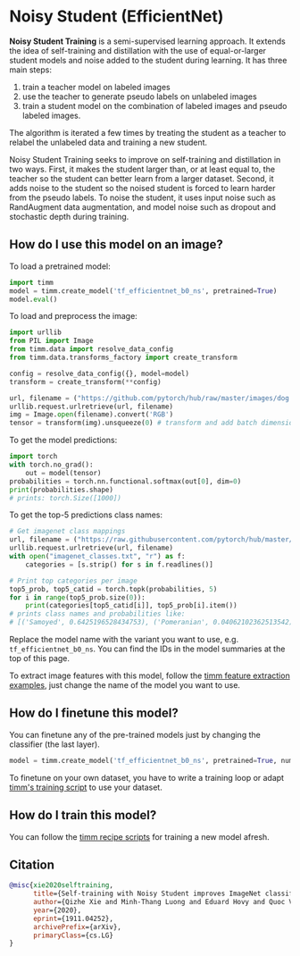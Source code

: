 # Noisy Student (EfficientNet)

**Noisy Student Training** is a semi-supervised learning approach. It extends the idea of self-training
and distillation with the use of equal-or-larger student models and noise added to the student during learning. It has three main steps: 

1. train a teacher model on labeled images
2. use the teacher to generate pseudo labels on unlabeled images
3. train a student model on the combination of labeled images and pseudo labeled images. 

The algorithm is iterated a few times by treating the student as a teacher to relabel the unlabeled data and training a new student.

Noisy Student Training seeks to improve on self-training and distillation in two ways. First, it makes the student larger than, or at least equal to, the teacher so the student can better learn from a larger dataset. Second, it adds noise to the student so the noised student is forced to learn harder from the pseudo labels. To noise the student, it uses input noise such as RandAugment data augmentation, and model noise such as dropout and stochastic depth during training.

## How do I use this model on an image?
To load a pretrained model:

```python
import timm
model = timm.create_model('tf_efficientnet_b0_ns', pretrained=True)
model.eval()
```

To load and preprocess the image:
```python 
import urllib
from PIL import Image
from timm.data import resolve_data_config
from timm.data.transforms_factory import create_transform

config = resolve_data_config({}, model=model)
transform = create_transform(**config)

url, filename = ("https://github.com/pytorch/hub/raw/master/images/dog.jpg", "dog.jpg")
urllib.request.urlretrieve(url, filename)
img = Image.open(filename).convert('RGB')
tensor = transform(img).unsqueeze(0) # transform and add batch dimension
```

To get the model predictions:
```python
import torch
with torch.no_grad():
    out = model(tensor)
probabilities = torch.nn.functional.softmax(out[0], dim=0)
print(probabilities.shape)
# prints: torch.Size([1000])
```

To get the top-5 predictions class names:
```python
# Get imagenet class mappings
url, filename = ("https://raw.githubusercontent.com/pytorch/hub/master/imagenet_classes.txt", "imagenet_classes.txt")
urllib.request.urlretrieve(url, filename) 
with open("imagenet_classes.txt", "r") as f:
    categories = [s.strip() for s in f.readlines()]

# Print top categories per image
top5_prob, top5_catid = torch.topk(probabilities, 5)
for i in range(top5_prob.size(0)):
    print(categories[top5_catid[i]], top5_prob[i].item())
# prints class names and probabilities like:
# [('Samoyed', 0.6425196528434753), ('Pomeranian', 0.04062102362513542), ('keeshond', 0.03186424449086189), ('white wolf', 0.01739676296710968), ('Eskimo dog', 0.011717947199940681)]
```

Replace the model name with the variant you want to use, e.g. `tf_efficientnet_b0_ns`. You can find the IDs in the model summaries at the top of this page.

To extract image features with this model, follow the [timm feature extraction examples](https://rwightman.github.io/pytorch-image-models/feature_extraction/), just change the name of the model you want to use.

## How do I finetune this model?
You can finetune any of the pre-trained models just by changing the classifier (the last layer).
```python
model = timm.create_model('tf_efficientnet_b0_ns', pretrained=True, num_classes=NUM_FINETUNE_CLASSES)
```
To finetune on your own dataset, you have to write a training loop or adapt [timm's training
script](https://github.com/rwightman/pytorch-image-models/blob/master/train.py) to use your dataset.

## How do I train this model?

You can follow the [timm recipe scripts](https://rwightman.github.io/pytorch-image-models/scripts/) for training a new model afresh.

## Citation

```BibTeX
@misc{xie2020selftraining,
      title={Self-training with Noisy Student improves ImageNet classification}, 
      author={Qizhe Xie and Minh-Thang Luong and Eduard Hovy and Quoc V. Le},
      year={2020},
      eprint={1911.04252},
      archivePrefix={arXiv},
      primaryClass={cs.LG}
}
```

<!--
Type: model-index
Collections:
- Name: Noisy Student
  Paper:
    Title: Self-training with Noisy Student improves ImageNet classification
    URL: https://paperswithcode.com/paper/self-training-with-noisy-student-improves
Models:
- Name: tf_efficientnet_b0_ns
  In Collection: Noisy Student
  Metadata:
    FLOPs: 488688572
    Parameters: 5290000
    File Size: 21386709
    Architecture:
    - 1x1 Convolution
    - Average Pooling
    - Batch Normalization
    - Convolution
    - Dense Connections
    - Dropout
    - Inverted Residual Block
    - Squeeze-and-Excitation Block
    - Swish
    Tasks:
    - Image Classification
    Training Techniques:
    - AutoAugment
    - FixRes
    - Label Smoothing
    - Noisy Student
    - RMSProp
    - RandAugment
    - Weight Decay
    Training Data:
    - ImageNet
    - JFT-300M
    Training Resources: Cloud TPU v3 Pod
    ID: tf_efficientnet_b0_ns
    LR: 0.128
    Epochs: 700
    Dropout: 0.5
    Crop Pct: '0.875'
    Momentum: 0.9
    Batch Size: 2048
    Image Size: '224'
    Weight Decay: 1.0e-05
    Interpolation: bicubic
    RMSProp Decay: 0.9
    Label Smoothing: 0.1
    BatchNorm Momentum: 0.99
    Stochastic Depth Survival: 0.8
  Code: https://github.com/rwightman/pytorch-image-models/blob/9a25fdf3ad0414b4d66da443fe60ae0aa14edc84/timm/models/efficientnet.py#L1427
  Weights: https://github.com/rwightman/pytorch-image-models/releases/download/v0.1-weights/tf_efficientnet_b0_ns-c0e6a31c.pth
  Results:
  - Task: Image Classification
    Dataset: ImageNet
    Metrics:
      Top 1 Accuracy: 78.66%
      Top 5 Accuracy: 94.37%
- Name: tf_efficientnet_b1_ns
  In Collection: Noisy Student
  Metadata:
    FLOPs: 883633200
    Parameters: 7790000
    File Size: 31516408
    Architecture:
    - 1x1 Convolution
    - Average Pooling
    - Batch Normalization
    - Convolution
    - Dense Connections
    - Dropout
    - Inverted Residual Block
    - Squeeze-and-Excitation Block
    - Swish
    Tasks:
    - Image Classification
    Training Techniques:
    - AutoAugment
    - FixRes
    - Label Smoothing
    - Noisy Student
    - RMSProp
    - RandAugment
    - Weight Decay
    Training Data:
    - ImageNet
    - JFT-300M
    Training Resources: Cloud TPU v3 Pod
    ID: tf_efficientnet_b1_ns
    LR: 0.128
    Epochs: 700
    Dropout: 0.5
    Crop Pct: '0.882'
    Momentum: 0.9
    Batch Size: 2048
    Image Size: '240'
    Weight Decay: 1.0e-05
    Interpolation: bicubic
    RMSProp Decay: 0.9
    Label Smoothing: 0.1
    BatchNorm Momentum: 0.99
    Stochastic Depth Survival: 0.8
  Code: https://github.com/rwightman/pytorch-image-models/blob/9a25fdf3ad0414b4d66da443fe60ae0aa14edc84/timm/models/efficientnet.py#L1437
  Weights: https://github.com/rwightman/pytorch-image-models/releases/download/v0.1-weights/tf_efficientnet_b1_ns-99dd0c41.pth
  Results:
  - Task: Image Classification
    Dataset: ImageNet
    Metrics:
      Top 1 Accuracy: 81.39%
      Top 5 Accuracy: 95.74%
- Name: tf_efficientnet_b2_ns
  In Collection: Noisy Student
  Metadata:
    FLOPs: 1234321170
    Parameters: 9110000
    File Size: 36801803
    Architecture:
    - 1x1 Convolution
    - Average Pooling
    - Batch Normalization
    - Convolution
    - Dense Connections
    - Dropout
    - Inverted Residual Block
    - Squeeze-and-Excitation Block
    - Swish
    Tasks:
    - Image Classification
    Training Techniques:
    - AutoAugment
    - FixRes
    - Label Smoothing
    - Noisy Student
    - RMSProp
    - RandAugment
    - Weight Decay
    Training Data:
    - ImageNet
    - JFT-300M
    Training Resources: Cloud TPU v3 Pod
    ID: tf_efficientnet_b2_ns
    LR: 0.128
    Epochs: 700
    Dropout: 0.5
    Crop Pct: '0.89'
    Momentum: 0.9
    Batch Size: 2048
    Image Size: '260'
    Weight Decay: 1.0e-05
    Interpolation: bicubic
    RMSProp Decay: 0.9
    Label Smoothing: 0.1
    BatchNorm Momentum: 0.99
    Stochastic Depth Survival: 0.8
  Code: https://github.com/rwightman/pytorch-image-models/blob/9a25fdf3ad0414b4d66da443fe60ae0aa14edc84/timm/models/efficientnet.py#L1447
  Weights: https://github.com/rwightman/pytorch-image-models/releases/download/v0.1-weights/tf_efficientnet_b2_ns-00306e48.pth
  Results:
  - Task: Image Classification
    Dataset: ImageNet
    Metrics:
      Top 1 Accuracy: 82.39%
      Top 5 Accuracy: 96.24%
- Name: tf_efficientnet_b3_ns
  In Collection: Noisy Student
  Metadata:
    FLOPs: 2275247568
    Parameters: 12230000
    File Size: 49385734
    Architecture:
    - 1x1 Convolution
    - Average Pooling
    - Batch Normalization
    - Convolution
    - Dense Connections
    - Dropout
    - Inverted Residual Block
    - Squeeze-and-Excitation Block
    - Swish
    Tasks:
    - Image Classification
    Training Techniques:
    - AutoAugment
    - FixRes
    - Label Smoothing
    - Noisy Student
    - RMSProp
    - RandAugment
    - Weight Decay
    Training Data:
    - ImageNet
    - JFT-300M
    Training Resources: Cloud TPU v3 Pod
    ID: tf_efficientnet_b3_ns
    LR: 0.128
    Epochs: 700
    Dropout: 0.5
    Crop Pct: '0.904'
    Momentum: 0.9
    Batch Size: 2048
    Image Size: '300'
    Weight Decay: 1.0e-05
    Interpolation: bicubic
    RMSProp Decay: 0.9
    Label Smoothing: 0.1
    BatchNorm Momentum: 0.99
    Stochastic Depth Survival: 0.8
  Code: https://github.com/rwightman/pytorch-image-models/blob/9a25fdf3ad0414b4d66da443fe60ae0aa14edc84/timm/models/efficientnet.py#L1457
  Weights: https://github.com/rwightman/pytorch-image-models/releases/download/v0.1-weights/tf_efficientnet_b3_ns-9d44bf68.pth
  Results:
  - Task: Image Classification
    Dataset: ImageNet
    Metrics:
      Top 1 Accuracy: 84.04%
      Top 5 Accuracy: 96.91%
- Name: tf_efficientnet_b4_ns
  In Collection: Noisy Student
  Metadata:
    FLOPs: 5749638672
    Parameters: 19340000
    File Size: 77995057
    Architecture:
    - 1x1 Convolution
    - Average Pooling
    - Batch Normalization
    - Convolution
    - Dense Connections
    - Dropout
    - Inverted Residual Block
    - Squeeze-and-Excitation Block
    - Swish
    Tasks:
    - Image Classification
    Training Techniques:
    - AutoAugment
    - FixRes
    - Label Smoothing
    - Noisy Student
    - RMSProp
    - RandAugment
    - Weight Decay
    Training Data:
    - ImageNet
    - JFT-300M
    Training Resources: Cloud TPU v3 Pod
    ID: tf_efficientnet_b4_ns
    LR: 0.128
    Epochs: 700
    Dropout: 0.5
    Crop Pct: '0.922'
    Momentum: 0.9
    Batch Size: 2048
    Image Size: '380'
    Weight Decay: 1.0e-05
    Interpolation: bicubic
    RMSProp Decay: 0.9
    Label Smoothing: 0.1
    BatchNorm Momentum: 0.99
    Stochastic Depth Survival: 0.8
  Code: https://github.com/rwightman/pytorch-image-models/blob/9a25fdf3ad0414b4d66da443fe60ae0aa14edc84/timm/models/efficientnet.py#L1467
  Weights: https://github.com/rwightman/pytorch-image-models/releases/download/v0.1-weights/tf_efficientnet_b4_ns-d6313a46.pth
  Results:
  - Task: Image Classification
    Dataset: ImageNet
    Metrics:
      Top 1 Accuracy: 85.15%
      Top 5 Accuracy: 97.47%
- Name: tf_efficientnet_b5_ns
  In Collection: Noisy Student
  Metadata:
    FLOPs: 13176501888
    Parameters: 30390000
    File Size: 122404944
    Architecture:
    - 1x1 Convolution
    - Average Pooling
    - Batch Normalization
    - Convolution
    - Dense Connections
    - Dropout
    - Inverted Residual Block
    - Squeeze-and-Excitation Block
    - Swish
    Tasks:
    - Image Classification
    Training Techniques:
    - AutoAugment
    - FixRes
    - Label Smoothing
    - Noisy Student
    - RMSProp
    - RandAugment
    - Weight Decay
    Training Data:
    - ImageNet
    - JFT-300M
    Training Resources: Cloud TPU v3 Pod
    ID: tf_efficientnet_b5_ns
    LR: 0.128
    Epochs: 350
    Dropout: 0.5
    Crop Pct: '0.934'
    Momentum: 0.9
    Batch Size: 2048
    Image Size: '456'
    Weight Decay: 1.0e-05
    Interpolation: bicubic
    RMSProp Decay: 0.9
    Label Smoothing: 0.1
    BatchNorm Momentum: 0.99
    Stochastic Depth Survival: 0.8
  Code: https://github.com/rwightman/pytorch-image-models/blob/9a25fdf3ad0414b4d66da443fe60ae0aa14edc84/timm/models/efficientnet.py#L1477
  Weights: https://github.com/rwightman/pytorch-image-models/releases/download/v0.1-weights/tf_efficientnet_b5_ns-6f26d0cf.pth
  Results:
  - Task: Image Classification
    Dataset: ImageNet
    Metrics:
      Top 1 Accuracy: 86.08%
      Top 5 Accuracy: 97.75%
- Name: tf_efficientnet_b6_ns
  In Collection: Noisy Student
  Metadata:
    FLOPs: 24180518488
    Parameters: 43040000
    File Size: 173239537
    Architecture:
    - 1x1 Convolution
    - Average Pooling
    - Batch Normalization
    - Convolution
    - Dense Connections
    - Dropout
    - Inverted Residual Block
    - Squeeze-and-Excitation Block
    - Swish
    Tasks:
    - Image Classification
    Training Techniques:
    - AutoAugment
    - FixRes
    - Label Smoothing
    - Noisy Student
    - RMSProp
    - RandAugment
    - Weight Decay
    Training Data:
    - ImageNet
    - JFT-300M
    Training Resources: Cloud TPU v3 Pod
    ID: tf_efficientnet_b6_ns
    LR: 0.128
    Epochs: 350
    Dropout: 0.5
    Crop Pct: '0.942'
    Momentum: 0.9
    Batch Size: 2048
    Image Size: '528'
    Weight Decay: 1.0e-05
    Interpolation: bicubic
    RMSProp Decay: 0.9
    Label Smoothing: 0.1
    BatchNorm Momentum: 0.99
    Stochastic Depth Survival: 0.8
  Code: https://github.com/rwightman/pytorch-image-models/blob/9a25fdf3ad0414b4d66da443fe60ae0aa14edc84/timm/models/efficientnet.py#L1487
  Weights: https://github.com/rwightman/pytorch-image-models/releases/download/v0.1-weights/tf_efficientnet_b6_ns-51548356.pth
  Results:
  - Task: Image Classification
    Dataset: ImageNet
    Metrics:
      Top 1 Accuracy: 86.45%
      Top 5 Accuracy: 97.88%
- Name: tf_efficientnet_b7_ns
  In Collection: Noisy Student
  Metadata:
    FLOPs: 48205304880
    Parameters: 66349999
    File Size: 266853140
    Architecture:
    - 1x1 Convolution
    - Average Pooling
    - Batch Normalization
    - Convolution
    - Dense Connections
    - Dropout
    - Inverted Residual Block
    - Squeeze-and-Excitation Block
    - Swish
    Tasks:
    - Image Classification
    Training Techniques:
    - AutoAugment
    - FixRes
    - Label Smoothing
    - Noisy Student
    - RMSProp
    - RandAugment
    - Weight Decay
    Training Data:
    - ImageNet
    - JFT-300M
    Training Resources: Cloud TPU v3 Pod
    ID: tf_efficientnet_b7_ns
    LR: 0.128
    Epochs: 350
    Dropout: 0.5
    Crop Pct: '0.949'
    Momentum: 0.9
    Batch Size: 2048
    Image Size: '600'
    Weight Decay: 1.0e-05
    Interpolation: bicubic
    RMSProp Decay: 0.9
    Label Smoothing: 0.1
    BatchNorm Momentum: 0.99
    Stochastic Depth Survival: 0.8
  Code: https://github.com/rwightman/pytorch-image-models/blob/9a25fdf3ad0414b4d66da443fe60ae0aa14edc84/timm/models/efficientnet.py#L1498
  Weights: https://github.com/rwightman/pytorch-image-models/releases/download/v0.1-weights/tf_efficientnet_b7_ns-1dbc32de.pth
  Results:
  - Task: Image Classification
    Dataset: ImageNet
    Metrics:
      Top 1 Accuracy: 86.83%
      Top 5 Accuracy: 98.08%
- Name: tf_efficientnet_l2_ns
  In Collection: Noisy Student
  Metadata:
    FLOPs: 611646113804
    Parameters: 480310000
    File Size: 1925950424
    Architecture:
    - 1x1 Convolution
    - Average Pooling
    - Batch Normalization
    - Convolution
    - Dense Connections
    - Dropout
    - Inverted Residual Block
    - Squeeze-and-Excitation Block
    - Swish
    Tasks:
    - Image Classification
    Training Techniques:
    - AutoAugment
    - FixRes
    - Label Smoothing
    - Noisy Student
    - RMSProp
    - RandAugment
    - Weight Decay
    Training Data:
    - ImageNet
    - JFT-300M
    Training Resources: Cloud TPU v3 Pod
    Training Time: 6 days
    ID: tf_efficientnet_l2_ns
    LR: 0.128
    Epochs: 350
    Dropout: 0.5
    Crop Pct: '0.96'
    Momentum: 0.9
    Batch Size: 2048
    Image Size: '800'
    Weight Decay: 1.0e-05
    Interpolation: bicubic
    RMSProp Decay: 0.9
    Label Smoothing: 0.1
    BatchNorm Momentum: 0.99
    Stochastic Depth Survival: 0.8
  Code: https://github.com/rwightman/pytorch-image-models/blob/9a25fdf3ad0414b4d66da443fe60ae0aa14edc84/timm/models/efficientnet.py#L1520
  Weights: https://github.com/rwightman/pytorch-image-models/releases/download/v0.1-weights/tf_efficientnet_l2_ns-df73bb44.pth
  Results:
  - Task: Image Classification
    Dataset: ImageNet
    Metrics:
      Top 1 Accuracy: 88.35%
      Top 5 Accuracy: 98.66%
-->